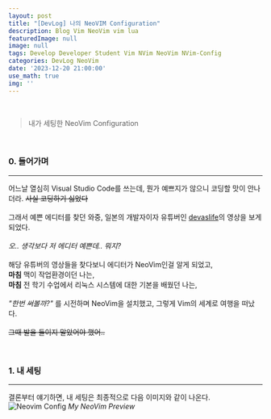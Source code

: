 ```yaml
---
layout: post
title: "[DevLog] 나의 NeoVIM Configuration"
description: Blog Vim NeoVim vim lua
featuredImage: null
image: null
tags: Develop Developer Student Vim NVim NeoVim NVim-Config
categories: DevLog NeoVim
date: '2023-12-20 21:00:00'
use_math: true
img: ''
---
```

<br>

> 내가 세팅한 NeoVim Configuration

<br>
<h3>0. 들어가며</h3>
<hr>

어느날 열심히 Visual Studio Code를 쓰는데, 뭔가 예쁘지가 않으니 코딩할 맛이 안나더라. ~~사실 코딩하기 싫었다~~
<br><br>
그래서 예쁜 에디터를 찾던 와중, 일본의 개발자이자 유튜버인 [devaslife](https://www.youtube.com/@devaslife)의 영상을 보게되었다.
<br><br>
_오.. 생각보다 저 에디터 예쁜데.. 뭐지?_
<br><br>
해당 유튜버의 영상들을 찾다보니 에디터가 NeoVim인걸 알게 되었고,
<br>
__마침__ 맥이 작업환경이던 나는,
<br>
__마침__ 전 학기 수업에서 리눅스 시스템에 대한 기본을 배웠던 나는,
<br><br>
_"한번 써볼까?"_ 를 시전하며 NeoVim을 설치했고, 그렇게 Vim의 세계로 여행을 떠났다.
<br><br>
~~그때 발을 들이지 말았어야 했어..~~

<br>
<h3>1. 내 세팅</h3>
<hr>

결론부터 얘기하면, 내 세팅은 최종적으로 다음 이미지와 같이 나온다.
<br>
![Neovim Config](https://github.com/IIIBreakeRIII/IIIBreakeRIII.github.io/assets/89850286/a1d8c4a2-7065-447d-945f-9ad83897df65)
*My NeoVim Preview*
<br>
